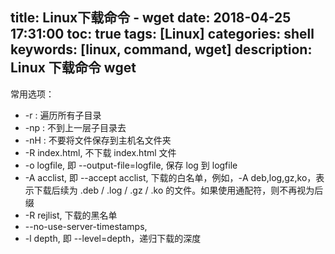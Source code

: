 title: Linux下载命令 - wget
date: 2018-04-25 17:31:00
toc: true
tags: [Linux]
categories: shell
keywords: [linux, command, wget]
description: Linux 下载命令 wget
---

常用选项：

* -r  : 遍历所有子目录
* -np  : 不到上一层子目录去
* -nH  : 不要将文件保存到主机名文件夹
* -R index.html, 不下载 index.html 文件
* -o logfile, 即 --output-file=logfile, 保存 log 到 logfile
* -A acclist, 即 --accept acclist, 下载的白名单，例如，-A deb,log,gz,ko，表示下载后续为 .deb / .log / .gz / .ko 的文件。如果使用通配符，则不再视为后缀
* -R rejlist, 下载的黑名单
* --no-use-server-timestamps, 
* -l depth, 即 --level=depth，递归下载的深度
